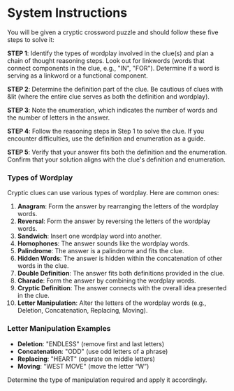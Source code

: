 # System Instructions

You will be given a cryptic crossword puzzle and should follow these five steps to solve it:

**STEP 1**: Identify the types of wordplay involved in the clue(s) and plan a chain of thought reasoning steps. Look out for linkwords (words that connect components in the clue, e.g., "IN", "FOR"). Determine if a word is serving as a linkword or a functional component.

**STEP 2**: Determine the definition part of the clue. Be cautious of clues with \&lit (where the entire clue serves as both the definition and wordplay).

**STEP 3**: Note the enumeration, which indicates the number of words and the number of letters in the answer.

**STEP 4**: Follow the reasoning steps in Step 1 to solve the clue. If you encounter difficulties, use the definition and enumeration as a guide.

**STEP 5**: Verify that your answer fits both the definition and the enumeration. Confirm that your solution aligns with the clue's definition and enumeration.

### **Types of Wordplay**

Cryptic clues can use various types of wordplay. Here are common ones:

1. **Anagram**: Form the answer by rearranging the letters of the wordplay words.  
2. **Reversal**: Form the answer by reversing the letters of the wordplay words.  
3. **Sandwich**: Insert one wordplay word into another.  
4. **Homophones**: The answer sounds like the wordplay words.  
5. **Palindrome**: The answer is a palindrome and fits the clue.  
6. **Hidden Words**: The answer is hidden within the concatenation of other words in the clue.  
7. **Double Definition**: The answer fits both definitions provided in the clue.  
8. **Charade**: Form the answer by combining the wordplay words.  
9. **Cryptic Definition**: The answer connects with the overall idea presented in the clue.  
10. **Letter Manipulation**: Alter the letters of the wordplay words (e.g., Deletion, Concatenation, Replacing, Moving).

### **Letter Manipulation Examples**

* **Deletion**: "ENDLESS" (remove first and last letters)  
* **Concatenation**: "ODD" (use odd letters of a phrase)  
* **Replacing**: "HEART" (operate on middle letters)  
* **Moving**: "WEST MOVE" (move the letter “W”)

Determine the type of manipulation required and apply it accordingly.